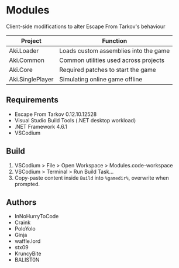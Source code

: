 # Modules

Client-side modifications to alter Escape From Tarkov's behaviour

**Project**        | **Function**
------------------ | --------------------------------------------
Aki.Loader         | Loads custom assemblies into the game
Aki.Common         | Common utilities used across projects
Aki.Core           | Required patches to start the game
Aki.SinglePlayer   | Simulating online game offline

## Requirements

- Escape From Tarkov 0.12.10.12528
- Visual Studio Build Tools (.NET desktop workload)
- .NET Framework 4.6.1
- VSCodium

## Build

1. VSCodium > File > Open Workspace > Modules.code-workspace
2. VSCodium > Terminal > Run Build Task...
3. Copy-paste content inside `Build` into `%gamedir%`, overwrite when prompted.

## Authors

- InNoHurryToCode
- Craink
- PoloYolo
- Ginja
- waffle.lord
- stx09
- KruncyBite
- BALIST0N
